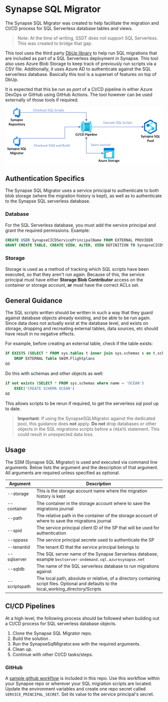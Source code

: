 # Synapse SQL Migrator

The Synapse SQL Migrator was created to help facilitate the migration and CI/CD process for SQL Serverless database tables and views.  

> Note: At the time of writing, SSDT does not support SQL Serverless.  This was created to bridge that gap. 

This tool uses the third party [DbUp library](https://github.com/DbUp/DbUp) to help run SQL migrations that are included as part of a SQL Serverless deployment in Synapse.   This tool also uses Azure Blob Storage to keep track of previously run scripts via a CSV file.  Additionally, it uses Azure AD to authenticate against the SQL serverless database. Basically this tool is a superset of features on top of DbUp. 

It is expected that this be run as *part* of a CI/CD pipeline in either Azure DevOps or GitHub using GitHub Actions. The tool however can be used externally of those tools if required.  

![HighLevelProcess](Images/HighLevelProcess.png)

## Authentication Specifics

The Synapse SQL Migrator uses a service principal to authenticate to both blob storage (where the migration history is kept), as well as to authenticate to the Synapse 
SQL serverless database. 

### Database
For the SQL Serverless database, you must add the service principal and grant the required permissions.  Example:
```sql
CREATE USER SynapseCICDServicePrincipalName FROM EXTERNAL PROVIDER
GRANT CREATE TABLE, CREATE VIEW, ALTER, VIEW DEFINITION TO SynapseCICDServicePrincipalName
```

### Storage
Storage is used as a method of tracking which SQL scripts have been executed, so that they aren't run again. Because of this, the service principal must have either **Storage Blob Contributor** access on the container or storage account, **or** must have the correct ACLs set.  

## General Guidance
The SQL scripts written should be written in such a way that they guard against database objects already existing, and be able to be run again.  Since data does not actually exist at the database level, and exists on storage, dropping and recreating external tables, data sources, etc should have result in no negative effects. 

For example, before creating an external table, check if the table exists:
```sql
IF EXISTS (SELECT * FROM sys.tables t inner join sys.schemas s on t.schema_id = s.schema_id where t.name = 'Fishes' and s.name = 'OCEAN')
    DROP EXTERNAL Table SWIM.Flightplans
GO
```

Do this with schemas and other objects as well: 
```sql
if not exists (SELECT * FROM sys.schemas where name = 'OCEAN')
    EXEC('CREATE SCHEMA OCEAN')
GO
```

This allows scripts to be rerun if required, to get the serverless sql pool up to date.  

> **Important**: If using the SynapseSQLMigrator against the dedicated pool, this guidance does **not** apply.  **Do not** drop databases or other objects in the SQL migrations scripts before a `CREATE` statement.  This could result in unexpected data loss. 

## Usage

The SSM (Synapse SQL Migrator) is used and executed via command line arguments.  Below lists the argument and the description of that argument.  All arguments are required unless specified as optional. 

| Argument | Description | 
|----------|-------------|
| --storage | This is the storage account name where the migration history is kept |
| --container | The container in the storage account where to save the migrations journal |
| --path | The relative path in the container of the storage account of where to save the migrations journal |
| --spid | The service principal client ID of the SP that will be used for authentication | 
| --sppass | The service principal secrete used to authenticate the SP | 
| --tenantid | The tenant ID that the service principal belongs to |
| --sqlserver | The SQL server name of the Synapse Serverless database, example `bestserver-ondemand.sql.azuresynapse.net` |
| --sqldb | The name of the SQL serverless database to run migrations against |
| --scriptspath | The local path, absolute or relative, of a directory containing script files.  Optional and defaults to the local_working_directory/Scripts | 

## CI/CD Pipelines

At a high level, the following process should be followed when building out a CI/CD process for SQL serverless database objects.
1. Clone the Synapse SQL Migrator repo. 
2. Build the solution .
3. Run the SynapseSqlMigrator.exe with the required arguments.
4. Clean up.
5. Continue with other CI/CD tasks/steps. 

### GitHub

A [sample github workflow](ExampleGithubAction.yml) is included in this repo.  Use this workflow within your Synapse repo or wherever your SQL migration scripts are located.  Update the environment variables and create one repo secret called `SERVICE_PRINCIPAL_SECRET`.  Set its value to the service principal's secret. 